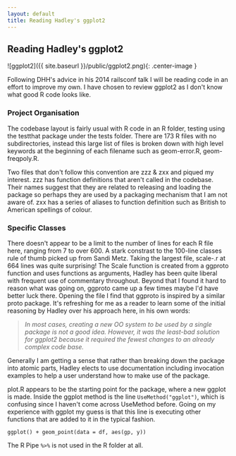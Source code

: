 ```yaml
---
layout: default
title: Reading Hadley's ggplot2
---
```


## Reading Hadley's ggplot2

![ggplot2]({{ site.baseurl }}/public/ggplot2.png){: .center-image }

Following DHH's advice in his 2014 railsconf talk I will be reading code in an
effort to improve my own. I have chosen to review ggplot2 as I don't know what
good R code looks like.

### Project Organisation

The codebase layout is fairly usual with R code in an R folder, testing using
the testthat package under the tests folder. There are 173 R files with no
subdirectories, instead this large list of files is broken down with high level
keywords at the beginning of each filename such as geom-error.R,
geom-freqpoly.R.

Two files that don't follow this convention are zzz & zxx and piqued my
interest. zzz has function definitions that aren't called in the codebase. Their
names suggest that they are related to releasing and loading the package so
perhaps they are used by a packaging mechanism that I am not aware of. zxx has a
series of aliases to function definition such as British to American spellings
of colour.

### Specific Classes

There doesn't appear to be a limit to the number of lines for each R file here,
ranging from 7 to over 600. A stark constrast to the 100-line classes rule of
thumb picked up from Sandi Metz. Taking the largest file, scale-.r at 664 lines
was quite surprising! The Scale function is created from a ggproto function and
uses functions as arguments, Hadley has been quite liberal with frequent use of
commentary throughout. Beyond that I found it hard to reason what was going on,
ggproto came up a few times maybe I'd have better luck there. Opening the file I
find that ggproto is inspired by a similar proto package. It's refreshing for me
as a reader to learn some of the initial reasoning by Hadley over his approach
here, in his own words:

> *In most cases, creating a new OO system to be used by a single package is
> not a good idea. However, it was the least-bad solution for ggplot2 because
> it required the fewest changes to an already complex code base.*

Generally I am getting a sense that rather than breaking down the package into
atomic parts, Hadley elects to use documentation including invocation examples
to help a user understand how to make use of the package.

plot.R appears to be the starting point for the package, where a new ggplot is
made. Inside the ggplot method is the line `UseMethod("ggplot")`, which is
confusing since I haven't come across UseMethod before. Going on my experience
with ggplot my guess is that this line is executing other functions that are
added to it in the typical fashion.

```ggplot() + geom_point(data = df, aes(gp, y))```

The R Pipe `%>%` is not used in the R folder at all.
